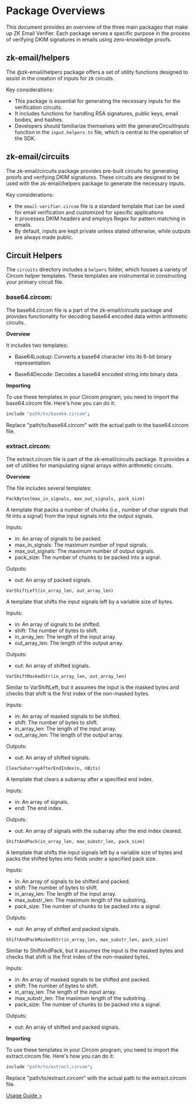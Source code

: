 # Package Overviews
This document provides an overview of the three main packages that make up ZK Email Verifier. Each package serves a specific purpose in the process of verifying DKIM signatures in emails using zero-knowledge proofs.



## zk-email/helpers
The @zk-email/helpers package offers a set of utility functions designed to assist in the creation of inputs for zk circuits. 

Key considerations:
- This package is essential for generating the necessary inputs for the verification circuits.
- It includes functions for handling RSA signatures, public keys, email bodies, and hashes.
- Developers should familiarize themselves with the generateCircuitInputs function in the `input.helpers.ts` file, which is central to the operation of the SDK.

## zk-email/circuits
The zk-email/circuits package provides pre-built circuits for generating proofs and verifying DKIM signatures. These circuits are designed to be used with the zk-email/helpers package to generate the necessary inputs.

Key considerations:
- the `email-verifier.circom` file is a standard template that can be used for email verification and customized for specific applications
- It processes DKIM headers and employs Regex for pattern matching in emails.
- By default, inputs are kept private unless stated otherwise, while outputs are always made public.

## **Circuit Helpers**
The `circuits` directory includes a `helpers` folder, which houses a variety of Circom helper templates. These templates are instrumental in constructing your primary circuit file.

### **base64.circom**: 
The base64.circom file is a part of the zk-email/circuits package and provides functionality for decoding base64 encoded data within arithimetic circuits. 

**Overview**

It includes two templates:
- Base64Lookup: Converts a base64 character into its 6-bit binary representation.

- Base64Decode: Decodes a base64 encoded string into binary data.

**Importing**

To use these templates in your Circom program, you need to import the base64.circom file. Here's how you can do it:

```bash
include "path/to/base64.circom";
```

Replace "path/to/base64.circom" with the actual path to the base64.circom file.

### **extract.circom**: 

The extract.circom file is part of the zk-email/circuits package. It provides a set of utilities for manipulating signal arrays within arithmetic circuits.

**Overview**

The file includes several templates:

`PackBytes(max_in_signals, max_out_signals, pack_size)`

A template that packs a number of chunks (i.e., number of char signals that fit into a signal) from the input signals into the output signals.

Inputs:

- in: An array of signals to be packed.
- max_in_signals: The maximum number of input signals.
- max_out_signals: The maximum number of output signals.
- pack_size: The number of chunks to be packed into a signal.

Outputs:

- out: An array of packed signals.

`VarShiftLeft(in_array_len, out_array_len)`

A template that shifts the input signals left by a variable size of bytes.

Inputs:

- in: An array of signals to be shifted.
- shift: The number of bytes to shift.
- in_array_len: The length of the input array.
- out_array_len: The length of the output array.

Outputs:

- out: An array of shifted signals.

`VarShiftMaskedStr(in_array_len, out_array_len)`

Similar to VarShiftLeft, but it assumes the input is the masked bytes and checks that shift is the first index of the non-masked bytes.

Inputs:

- in: An array of masked signals to be shifted.
- shift: The number of bytes to shift.
- in_array_len: The length of the input array.
- out_array_len: The length of the output array.

Outputs:

- out: An array of shifted signals.

`ClearSubarrayAfterEndIndex(n, nBits)`

A template that clears a subarray after a specified end index.

Inputs:

- in: An array of signals.
- end: The end index.

Outputs:

- out: An array of signals with the subarray after the end index cleared.

`ShiftAndPack(in_array_len, max_substr_len, pack_size)`

A template that shifts the input signals left by a variable size of bytes and packs the shifted bytes into fields under a specified pack size.

Inputs:

- in: An array of signals to be shifted and packed.
- shift: The number of bytes to shift.
- in_array_len: The length of the input array.
- max_substr_len: The maximum length of the substring.
- pack_size: The number of chunks to be packed into a signal.

Outputs:

- out: An array of shifted and packed signals.

`ShiftAndPackMaskedStr(in_array_len, max_substr_len, pack_size)`

Similar to ShiftAndPack, but it assumes the input is the masked bytes and checks that shift is the first index of the non-masked bytes.

Inputs:

- in: An array of masked signals to be shifted and packed.
- shift: The number of bytes to shift.
- in_array_len: The length of the input array.
- max_substr_len: The maximum length of the substring.
- pack_size: The number of chunks to be packed into a signal.

Outputs:

- out: An array of shifted and packed signals.

**Importing**

To use these templates in your Circom program, you need to import the extract.circom file. Here's how you can do it:

```bash
include "path/to/extract.circom";
```

Replace "path/to/extract.circom" with the actual path to the extract.circom file.



[Usage Guide >](/docs/zkEmailDocs/UsageGuide/README.md)
